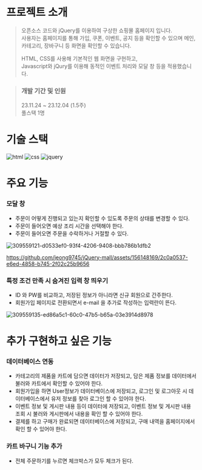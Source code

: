 # 프로젝트 소개


> 오픈소스 코드와 jQuery를 이용하여 구상한 쇼핑몰 홈페이지 입니다.  \
> 사용자는 홈페이지를 통해 가입, 쿠폰, 이벤트, 공지 등을 확인할 수 있으며 메인, 카테고리, 장바구니 등 화면을 확인할 수 있습니다. 
> 
> HTML, CSS를 사용해 기본적인 웹 화면을 구현하고, \
> Javascript와 jQury를 이용해 동적인 이벤트 처리와 모달 창 등을 적용했습니다.

> ### 개발 기간 및 인원
> 23.11.24 ~ 23.12.04 (1.5주) \
> 풀스택 1명


# 기술 스택
![html](https://img.shields.io/badge/HTML-239120?style=for-the-badge&logo=html5&logoColor=white)
![css](https://img.shields.io/badge/CSS-239120?&style=for-the-badge&logo=css3&logoColor=white)
![jquery](https://img.shields.io/badge/jQuery-0769AD?style=for-the-badge&logo=jquery&logoColor=white)

# 주요 기능

### 모달 창
- 주문이 어떻게 진행되고 있는지 확인할 수 있도록 주문의 상태를 변경할 수 있다.
- 주문이 들어오면 예상 조리 시간을 선택해야 한다.
- 주문이 들어오면 주문을 수락하거나 거절할 수 있다.

![309559121-d0533ef0-93f4-4206-9408-bbb786b1dfb2](https://github.com/jeong9745/jQuery-mall/assets/156148169/c0427fb6-1935-43f9-a536-f85482e78ffc)

https://github.com/jeong9745/jQuery-mall/assets/156148169/2c0a0537-e6ed-4858-b745-2f02c25b9656




### 특정 조건 만족 시 숨겨진 입력 창 띄우기
- ID 와 PW를 비교하고, 저장된 정보가 아니라면 신규 회원으로 간주한다.
- 회원가입 페이지로 전환되면서 e-mail 을 추가로 작성하는 입력란이 뜬다. 

![309559135-ed86a5c1-60c0-47b5-b65a-03e3914d8978](https://github.com/jeong9745/jQuery-mall/assets/156148169/763abb5b-2caa-43b7-8451-b78332eea162)




# 추가 구현하고 싶은 기능

### 데이터베이스 연동
- 카테고리의 제품을 카트에 담으면 데이터가 저장되고, 담은 제품 정보를 데이터에서 불러와 카트에서 확인할 수 있어야 한다.
- 회원가입을 하면 User정보가 데이터베이스에 저장되고, 로그인 및 로그아웃 시 데이터베이스에서 유저 정보를 찾아 로그인 할 수 있어야 한다. 
- 이벤트 정보 및 게시판 내용 등이 데이터에 저장되고, 이벤트 정보 및 게시판 내용 조회 시 불러와 게시판에서 내용을 확인 할 수 있어야 한다.
- 결제를 하고 구매가 완료되면 데이터베이스에 저장되고, 구매 내역을 홈페이지에서 확인 할 수 있어야 한다. 

### 카트 바구니 기능 추가
- 전체 주문하기를 누르면 체크박스가 모두 체크가 된다.
